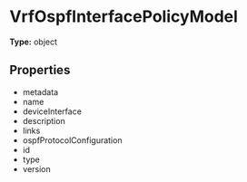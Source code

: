 # VrfOspfInterfacePolicyModel


**Type:** object

## Properties
* metadata
* name
* deviceInterface
* description
* links
* ospfProtocolConfiguration
* id
* type
* version

